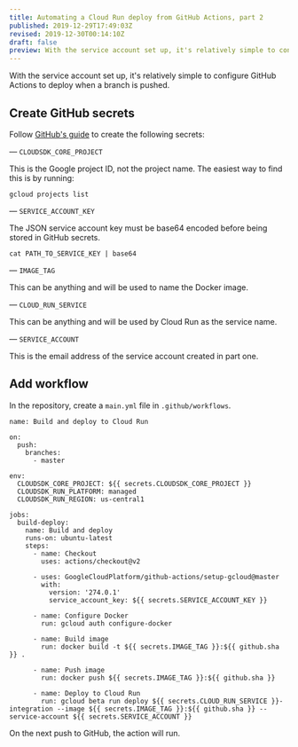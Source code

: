 ```yaml
---
title: Automating a Cloud Run deploy from GitHub Actions, part 2
published: 2019-12-29T17:49:03Z
revised: 2019-12-30T00:14:10Z
draft: false
preview: With the service account set up, it's relatively simple to configure GitHub Actions to deploy when a branch is pushed.
---
```


With the service account set up, it's relatively simple to configure GitHub Actions to deploy when a branch is pushed.

## Create GitHub secrets

Follow [GitHub's guide](https://help.github.com/en/actions/automating-your-workflow-with-github-actions/creating-and-using-encrypted-secrets#creating-encrypted-secrets) to create the following secrets:

&mdash;&nbsp;`CLOUDSDK_CORE_PROJECT`

This is the Google project ID, not the project name. The easiest way to find this is by running:

    gcloud projects list

&mdash;&nbsp;`SERVICE_ACCOUNT_KEY`

The JSON service account key must be base64 encoded before being stored in GitHub secrets.

    cat PATH_TO_SERVICE_KEY | base64

&mdash;&nbsp;`IMAGE_TAG`

This can be anything and will be used to name the Docker image.

&mdash;&nbsp;`CLOUD_RUN_SERVICE`

This can be anything and will be used by Cloud Run as the service name.

&mdash;&nbsp;`SERVICE_ACCOUNT`

This is the email address of the service account created in part one.

## Add workflow

In the repository, create a `main.yml` file in `.github/workflows`.

    name: Build and deploy to Cloud Run

    on:
      push:
        branches:
          - master

    env:
      CLOUDSDK_CORE_PROJECT: ${{ secrets.CLOUDSDK_CORE_PROJECT }}
      CLOUDSDK_RUN_PLATFORM: managed
      CLOUDSDK_RUN_REGION: us-central1

    jobs:
      build-deploy:
        name: Build and deploy
        runs-on: ubuntu-latest
        steps:
          - name: Checkout
            uses: actions/checkout@v2

          - uses: GoogleCloudPlatform/github-actions/setup-gcloud@master
            with:
              version: '274.0.1'
              service_account_key: ${{ secrets.SERVICE_ACCOUNT_KEY }}

          - name: Configure Docker
            run: gcloud auth configure-docker

          - name: Build image
            run: docker build -t ${{ secrets.IMAGE_TAG }}:${{ github.sha }} .

          - name: Push image
            run: docker push ${{ secrets.IMAGE_TAG }}:${{ github.sha }}

          - name: Deploy to Cloud Run
            run: gcloud beta run deploy ${{ secrets.CLOUD_RUN_SERVICE }}-integration --image ${{ secrets.IMAGE_TAG }}:${{ github.sha }} --service-account ${{ secrets.SERVICE_ACCOUNT }}

On the next push to GitHub, the action will run.